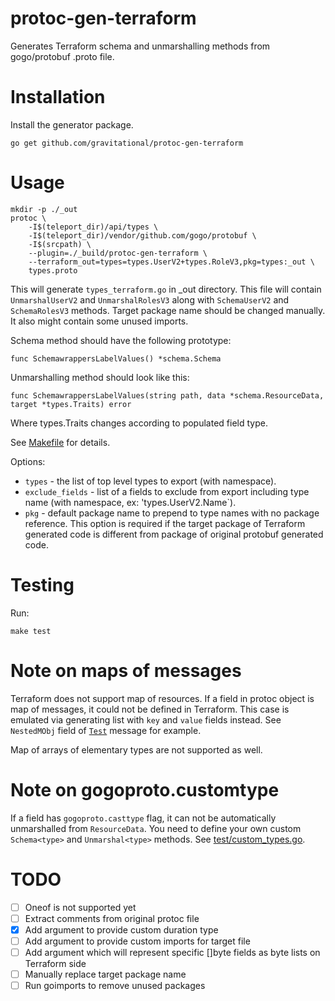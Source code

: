 # protoc-gen-terraform

Generates Terraform schema and unmarshalling methods from gogo/protobuf .proto file.

# Installation

Install the generator package. 

```
go get github.com/gravitational/protoc-gen-terraform
```

# Usage

```
mkdir -p ./_out
protoc \
    -I$(teleport_dir)/api/types \
    -I$(teleport_dir)/vendor/github.com/gogo/protobuf \
    -I$(srcpath) \
    --plugin=./_build/protoc-gen-terraform \
    --terraform_out=types=types.UserV2+types.RoleV3,pkg=types:_out \
    types.proto
```

This will generate `types_terraform.go` in _out directory. This file will contain `UnmarshalUserV2` and `UnmarshalRolesV3` along with `SchemaUserV2` and `SchemaRolesV3` methods. Target package name should be changed manually. It also might contain some unused imports.

Schema method should have the following prototype:

```
func SchemawrappersLabelValues() *schema.Schema
```

Unmarshalling method should look like this:
```
func SchemawrappersLabelValues(string path, data *schema.ResourceData, target *types.Traits) error
```

Where types.Traits changes according to populated field type.

See [Makefile](Makefile) for details.

Options:

* `types` - the list of top level types to export (with namespace).
* `exclude_fields` - list of a fields to exclude from export including type name (with namespace, ex: 'types.UserV2.Name`).
* `pkg` - default package name to prepend to type names with no package reference. This option is required if the target package of Terraform generated code is different from package of original protobuf generated code.

# Testing

Run:

```make test```

# Note on maps of messages

Terraform does not support map of resources. If a field in protoc object is map of messages, it could not be defined in Terraform. This case is emulated via generating list with `key` and `value` fields instead. See `NestedMObj` field of [`Test`](test/custom_types.go) message for example.

Map of arrays of elementary types are not supported as well.

# Note on gogoproto.customtype

If a field has `gogoproto.casttype` flag, it can not be automatically unmarshalled from `ResourceData`. You need to define your own custom `Schema<type>` and `Unmarshal<type>` methods. See [test/custom_types.go](test/custom_types.go).

# TODO

- [ ] Oneof is not supported yet
- [ ] Extract comments from original protoc file
- [x] Add argument to provide custom duration type
- [ ] Add argument to provide custom imports for target file
- [ ] Add argument which will represent specific []byte fields as byte lists on Terraform side
- [ ] Manually replace target package name
- [ ] Run goimports to remove unused packages